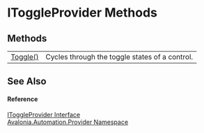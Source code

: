 # IToggleProvider Methods




## Methods
<table>
<tr>
<td><a href="M_Avalonia_Automation_Provider_IToggleProvider_Toggle">Toggle()</a></td>
<td>Cycles through the toggle states of a control.</td>
</tr>
</table>

## See Also


#### Reference
<a href="T_Avalonia_Automation_Provider_IToggleProvider">IToggleProvider Interface</a>  
<a href="N_Avalonia_Automation_Provider">Avalonia.Automation.Provider Namespace</a>  

